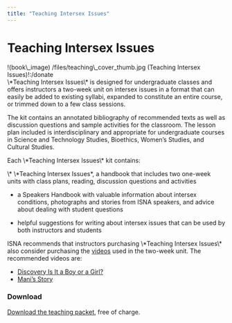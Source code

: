 ```yaml
---
title: "Teaching Intersex Issues"
---
```


# Teaching Intersex Issues

<p>!(book\_image) /files/teaching\_cover_thumb.jpg (Teaching Intersex Issues)!:/donate  <br />
\*Teaching Intersex Issues\* is designed for undergraduate classes and offers instructors a two-week unit on intersex issues in a format that can easily be added to existing syllabi, expanded to constitute an entire course, or trimmed down to a few class sessions.  </p>

<p>The kit contains an annotated bibliography of recommended texts as well as discussion questions and sample activities for the classroom. The lesson plan included is interdisciplinary and appropriate for undergraduate courses in Science and Technology Studies, Bioethics, Women’s Studies, and Cultural Studies.  </p>

<p>Each \*Teaching Intersex Issues\* kit contains:  </p>

<p>\* \*Teaching Intersex Issues*, a handbook that includes two one-week units with class plans, reading, discussion questions and activities  </p>

<ul>
	<li>a Speakers Handbook with valuable information about intersex conditions, photographs and stories from <span class="caps">ISNA</span> speakers, and advice about dealing with student questions</li>
</ul>

<ul>
	<li>helpful suggestions for writing about intersex issues that can be used by both instructors and students</li>
</ul>

<p><span class="caps">ISNA</span> recommends that instructors purchasing \*Teaching Intersex Issues\* also consider purchasing the <a href="/videos">videos</a> used in the two-week unit. The recommended videos are:  </p>

<ul>
	<li><a href="/videos/boy_or_girl">Discovery Is It a Boy or a Girl?</a></li>
	<li><a href="/videos/mani">Mani&#8217;s Story</a></li>
</ul>


<h3>Download  </h3>

<p><a href="/files/teaching_packet.pdf">Download the teaching packet</a>, free of charge.</p>